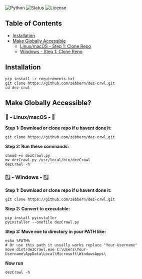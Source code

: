 ![Python](https://img.shields.io/badge/Python-3.x-blue)
![Status](https://img.shields.io/badge/Status-Active-green)
![License](https://img.shields.io/badge/License-MIT-brightgreen)
## Table of Contents
- [Installation](#installation)
- [Make Globally Accessible](#make-globally-accessible)
  - [Linux/macOS - Step 1: Clone Repo](#linuxmacos---step-1-clone-repo)
  - [Windows - Step 1: Clone Repo](#windows---step-1-clone-repo)

## Installation 
```
pip install -r requirements.txt
git clone https://github.com/zebbern/dez-crwl.git
cd dez-crwl
```
## Make Globally Accessible?
### 🐧 - Linux/macOS - 🐧
**Step 1: Download or clone repo if u havent done it:**
```
git clone https://github.com/zebbern/dez-crwl.git
```
**Step 2: Run these commands:**
```
chmod +x dezCrawl.py
mv dezCrawl.py /usr/local/bin/dezCrawl
dezCrawl -h
```
### 🪟 - Windows - 🪟
**Step 1: Download or clone repo if u havent done it:**
```
git clone https://github.com/zebbern/dez-crwl.git
```
**Step 2: Convert to executable:**
```
pip install pyinstaller
pyinstaller --onefile dezCrawl.py
```
**Step 3: Move exe to directory in your PATH like:**
```
echo %PATH%
# Or use this path it usually works replace "Your-Username"
move dist/dezCrawl.exe C:\Users\Your-Username\AppData\Local\Microsoft\WindowsApps\ 
```
**Now run**
```
dezCrawl -h
```
